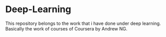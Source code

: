# Deep-Learning

This repository belongs to the work that i have done under deep learning.
Basically the work of courses of Coursera by Andrew NG.
